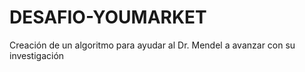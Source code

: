 # DESAFIO-YOUMARKET
Creación de un algoritmo para ayudar al Dr. Mendel a avanzar con su investigación
